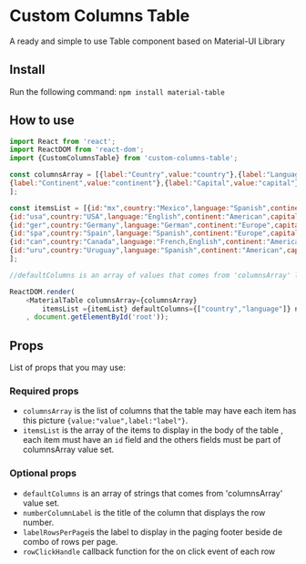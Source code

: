 # Custom Columns Table

A ready and simple to use Table component based on Material-UI Library

## Install
Run the following command:
`npm install material-table`

## How to use

```javascript
import React from 'react';
import ReactDOM from 'react-dom';
import {CustomColumnsTable} from 'custom-columns-table';

const columnsArray = [{label:"Country",value:"country"},{label:"Language",value:"language"},
{label:"Continent",value:"continent"},{label:"Capital",value:"capital"}
];

const itemsList = [{id:"mx",country:"Mexico",language:"Spanish",continent:"American",capital:"Mexico City"},
{id:"usa",country:"USA",language:"English",continent:"American",capital:"Washington DC"},
{id:"ger",country:"Germany",language:"German",continent:"Europe",capital:"Berlin"},
{id:"spa",country:"Spain",language:"Spanish",continent:"Europe",capital:"Madrid"},
{id:"can",country:"Canada",language:"French,English",continent:"American",capital:"Ottawa"},
{id:"uru",country:"Uruguay",language:"Spanish",continent:"American",capital:"Montevideo"},
];  

//defaultColumns is an array of values that comes from 'columnsArray' list

ReactDOM.render( 
    <MaterialTable columnsArray={columnsArray}
        itemsList ={itemList} defaultColumns={["country","language"]} numberColumnLabel={"#"} />
    , document.getElementById('root'));
```

## Props
List of props that you may use:

### Required props

* `columnsArray` is the list of columns that the table may have each item has this picture `{value:"value",label:"label"}`.
* `itemsList` is the array of the items to display in the body of the table , each item must have an `id` field and the others fields must be part of columnsArray value set.

### Optional props
* `defaultColumns` is an array of strings  that comes from 'columnsArray' value set.
* `numberColumnLabel` is the title of the column that displays the row number.
* `labelRowsPerPage`is the label to display in the paging footer beside de combo of rows per page.
* `rowClickHandle` callback function for the on click event of each row

